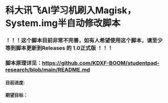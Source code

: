 # 科大讯飞AI学习机刷入Magisk，System.img半自动修改脚本

### ！！！这个脚本目前非常不完善，如有人希望使用这个脚本，请至少等到脚本更新到Releases 的 1.0正式版 ！！！

### 脚本原理详见：https://github.com/KDXF-BOOM/studentpad-research/blob/main/README.md

#### 目前进度:
#### 期望目标：


